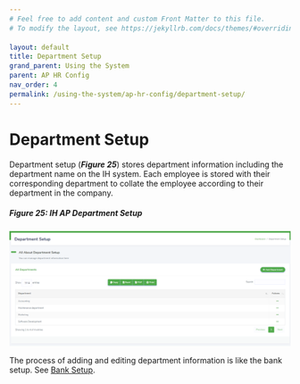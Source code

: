 ```yaml
---
# Feel free to add content and custom Front Matter to this file.
# To modify the layout, see https://jekyllrb.com/docs/themes/#overriding-theme-defaults

layout: default
title: Department Setup
grand_parent: Using the System
parent: AP HR Config
nav_order: 4
permalink: /using-the-system/ap-hr-config/department-setup/
---
```


# Department Setup

Department setup (***Figure 25***) stores department information including the department name on the IH system. Each employee is stored with their corresponding department to collate the employee according to their department in the company.

##### Figure 25: IH AP Department Setup
![department setup](department-setup.PNG)

The process of adding and editing department information is like the bank setup. See [Bank Setup](/using-the-system/ap-hr-config/bank-setup/).